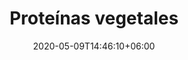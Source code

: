 ---
title: "Proteínas vegetales"
date: 2020-05-09T14:46:10+06:00
description: "Proteínas vegetales"
type: "featured"
image: "images/featured-post/legumbres-proteinas-vegetales.jpg"
cuisine: Free Style
suitableForDiet: VeganDiet
categories: finger food
yield: 4 porciones
prepTime: 30
cookTime: 15
totalTime: 45
tags:
  - "espinacas"
  - "cáñamo"
ingredients:
- 2 manojos de espinacas
- 150 g queso crema vegano
- 2 dientes de ajo
- 1 guindilla
- 100 g de semillas de cáñamo
- Aceite de oliva
- Sal marina
directions:
- Lava cuidadosamente las espinacas, escúrrelas y reserva.
- Pela los ajos y pícalos, junto con la guindilla.
- En una sartén pon aceite de oliva, el ajo y la guindilla, ten cuidado porque puede salpicar.
- Añade las espinacas y saltea durante 5 minutos, añadiendo sal al gusto.
- Deja enfriar completamente. 
- Una vez frías, escurre las espinacas del liquido sobrante y mézclalas con el queso crema vegano. 
- Moldea con las manos, formando pequeñas esferas.
- En un plato llano coloca las semillas de cáñamo y reboza cada esfera hasta recubrirlas por completo.
- Deja enfriar en la nevera media hora antes de servir.
tips: El cáñamo una planta que se utiliza desde épocas muy lejanas debido su gran versatilidad. En este caso son semillas peladas y contienen un gran aporte de omega 3, fósforo, magnesio, potasio hierro y zinc.
---